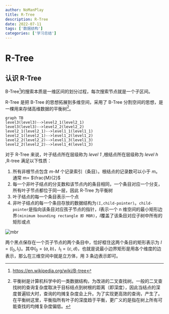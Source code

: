 ```yaml
---
author: NoManPlay
title: R-Tree
description: R-Tree
date: 2022-07-11
tags: ['数据结构']
categories: ['学习总结']
---
```


# R-Tree

## 认识 R-Tree

B-Tree[^1]的搜索本质是一维区间的划分过程，每次搜索节点就是一个子区间。

R-Tree 是把 B-Tree 的思想拓展到多维空间，采用了 B-Tree 分割空间的思想，是一棵用来存储高维数据的平衡树[^2]。

```mermaid
graph TB
level3(level3)-->level2_1(level2_1)
level3(level3)-->level2_2(level2_2)
level2_1(level2_1)-->level1_1(level1_1)
level2_1(level2_1)-->level1_2(level1_2)
level2_2(level2_2)-->level1_3(level1_3)
level2_2(level2_2)-->level1_4(level1_3)
```

对于 R-Tree 来说，叶子结点所在层级称为 _level 1_ ,根结点所在层级称为 _level h_ ,R-tree 满足以下性质：

1. 所有非根节点包含 _m-M_ 个记录索引（条目）。根结点的记录数可以小于 _m_。通常 m= $\frac{M}{2}$
1. 每一个非叶子结点的分支数和该节点内的条目相同，一个条目对应一个分支，所有叶子节点都位于同一层，因此 R-Tree 为平衡树
1. 叶子结点的每一个条目表示一个点
1. 非叶子结点的每一个条目存放的数据结构为`(I,child-pointer)`。`child-pointer`是指向该条目对应孩子节点的指针，*I*表示一个 n 维空间的最小矩形边界`(minimum bounding rectangle 即 MBR)`，*I*覆盖了该条目对应子树中所有的矩形或点

![mbr](https://s2.loli.net/2022/01/24/yfkvQDZR5wtSWBC.png)

两个黑点保存在一个页子节点的两个条目中，恰好框住这两个条目的矩形表示为 $I=(I_0,I_1)$。其中$I_0=(a,b)$，$I_1=(c,d)$，也就是说最小边界矩形是用各个维度的边表示，那么在三维空间中就是立方体，用 3 条边表示即可。

[^1]: https://en.wikipedia.org/wiki/B-tree
[^2]: 平衡树是计算机科学中的一类数据结构，为改进的二叉查找树。一般的二叉查找树的查询复杂度取决于目标结点到树根的距离（即深度），因此当结点的深度普遍较大时，查询的均摊复杂度会上升。为了实现更高效的查询，产生了。在平衡树这里，平衡指所有叶子的深度趋于平衡，更广义的是指在树上所有可能查找的均摊复杂度偏低。
